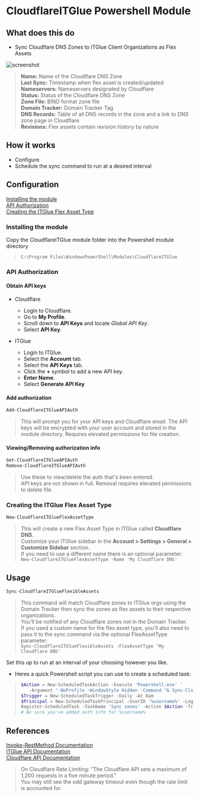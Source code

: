 # CloudflareITGlue Powershell Module

## What does this do

- Sync Cloudflare DNS Zones to ITGlue Client Organizations as Flex Assets

![screenshot](https://user-images.githubusercontent.com/43423017/48520486-a7b6a900-e825-11e8-926b-caad0cff04bd.png)

>**Name:** Name of the Cloudflare DNS Zone  
>**Last Sync:** Timestamp when flex asset is created/updated  
>**Nameservers:** Nameservers designated by Cloudflare  
>**Status:** Status of the Cloudflare DNS Zone  
>**Zone File:** BIND format zone file  
>**Domain Tracker:** Domain Tracker Tag  
>**DNS Records:** Table of all DNS records in the zone and a link to DNS zone page in Cloudflare  
>**Revisions:** Flex assets contain revision history by nature  

## How it works

- Configure
- Schedule the sync command to run at a desired interval

## Configuration

[Installing the module](#installing-the-module)  
[API Authorization](#api-authorization)  
[Creating the ITGlue Flex Asset Type](#creating-the-itglue-flex-asset-type)  

### Installing the module

Copy the CloudflareITGlue module folder into the Powershell module directory  
>`C:\Program Files\WindowsPowerShell\Modules\CloudflareITGlue`

### API Authorization

#### Obtain API keys

- Cloudflare
  - Login to Cloudflare.
  - Go to **My Profile**.
  - Scroll down to **API Keys** and locate _Global API Key_.
  - Select **API Key**.

- ITGlue
  - Login to ITGlue.
  - Select the **Account** tab.
  - Select the **API Keys** tab.
  - Click the **+** symbol to add a new API key.
  - **Enter Name**.
  - Select **Generate API Key**

#### Add authorization

```powershell
Add-CloudflareITGlueAPIAuth
```

>This will prompt you for your API keys and Cloudflare email. The API keys will be encrypted with your user account and stored in the module directory. Requires elevated permissions for file creation.  

#### Viewing/Removing authorization info

```powershell
Get-CloudflareITGlueAPIAuth
Remove-CloudflareITGlueAPIAuth
```

>Use these to view/delete the auth that's been entered.  
>API keys are not shown in full. Removal requires elevated permissions to delete file.  

### Creating the ITGlue Flex Asset Type

```powershell
New-CloudflareITGlueFlexAssetType
```

>This will create a new Flex Asset Type in ITGlue called **Cloudflare DNS**.  
>Customize your ITGlue sidebar in the **Account > Settings > General > Customize Sidebar** section.  
>If you need to use a different name there is an optional parameter:  
>`New-CloudflareITGlueFlexAssetType -Name 'My Cloudflare DNS'`  

## Usage

```powershell
Sync-CloudflareITGlueFlexibleAssets
```

>This command will match Cloudflare zones to ITGlue orgs using the Domain Tracker then sync the zones as flex assets to their respective organizations.  
>You'll be notified of any Cloudflare zones not in the Domain Tracker.  
>If you used a custom name for the flex asset type, you'll also need to pass it to the sync command via the optional FlexAssetType parameter:  
>`Sync-CloudflareITGlueFlexibleAssets -FlexAssetType 'My Cloudflare DNS'`  

Set this up to run at an interval of your choosing however you like.  

- Heres a quick Powershell script you can use to create a scheduled task:  

>```powershell
>$Action = New-ScheduledTaskAction -Execute 'Powershell.exe' `
>    -Argument '-NoProfile -WindowStyle Hidden -Command "& Sync-CloudflareITGlueFlexibleAssets"'
>$Trigger = New-ScheduledTaskTrigger -Daily -At 8am
>$Principal = New-ScheduledTaskPrincipal -UserID '%username%' -LogonType S4U
>Register-ScheduledTask -TaskName 'Sync zones' -Action $Action -Trigger $Trigger -Principal $Principal
># Be sure you've added auth info for %username%
>```

## References

[Invoke-RestMethod Documentation](https://docs.microsoft.com/en-us/powershell/module/microsoft.powershell.utility/invoke-restmethod/)  
[ITGlue API Documentation](https://api.itglue.com/developer/)  
[Cloudflare API Documentation](https://api.cloudflare.com/)  
>On Cloudflare Rate Limiting: "The Cloudflare API sets a maximum of 1,200 requests in a five minute period."  
>You may still see the odd gateway timeout even though the rate limit is accounted for.  
